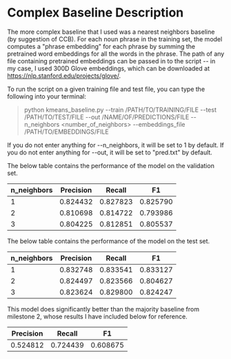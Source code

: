 # Complex Baseline Description

The more complex baseline that I used was a nearest neighbors baseline (by suggestion of CCB). For each noun phrase in the training set, the model computes a "phrase embedding" for each phrase by summing the pretrained word embeddings for all the words in the phrase. The path of any file containing pretrained embeddings can be passed in to the script -- in my case, I used 300D Glove embeddings, which can be downloaded at https://nlp.stanford.edu/projects/glove/.

To run the script on a given training file and test file, you can type the following into your terminal:
  > python kmeans_baseline.py --train /PATH/TO/TRAINING/FILE --test /PATH/TO/TEST/FILE --out /NAME/OF/PREDICTIONS/FILE --n_neighbors <number_of_neighbors> --embeddings_file /PATH/TO/EMBEDDINGS/FILE
  
If you do not enter anything for --n_neighbors, it will be set to 1 by default. If you do not enter anything for --out, it will be set to "pred.txt" by default.

The below table contains the performance of the model on the validation set.

| n_neighbors | Precision | Recall   | F1       |
|-------------|-----------|----------|----------|
| 1           | 0.824432  | 0.827823 | 0.825790 |
| 2           | 0.810698  | 0.814722 | 0.793986 |
| 3           | 0.804225  | 0.812851 | 0.805537 |

The below table contains the performance of the model on the test set.

| n_neighbors | Precision | Recall   | F1       |
|-------------|-----------|----------|----------|
| 1           | 0.832748  | 0.833541 | 0.833127 |
| 2           | 0.824497  | 0.823566 | 0.804627 |
| 3           | 0.823624  | 0.829800 | 0.824247 |

This model does significantly better than the majority baseline from milestone 2, whose results I have included below for reference.

| Precision | Recall   | F1       |
|-----------|----------|----------|
| 0.524812  | 0.724439 | 0.608675 |
